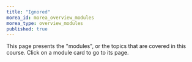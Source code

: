 ```yaml
---
title: "Ignored"
morea_id: morea_overview_modules
morea_type: overview_modules
published: true
---
```


This page presents the "modules", or the topics that are covered in this course. Click on a module card to go to its page.
